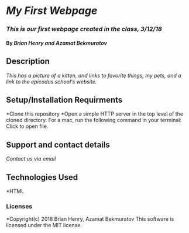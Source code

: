 # _My First Webpage_

### _This is our first webpage created in the class, 3/12/18_

#### By _**Brian Henry and Azamat Bekmuratov**_

## Description
_This has a picture of a kitten, and links to favorite things, my pets, and a link to the epicodus school's website._

## Setup/Installation Requirments
*Clone this repository
*Open a simple HTTP server in the top level of the cloned directory. For a mac, run the following command in your terminal:
Click to open file.

## Support and contact details
_Contact us via email_

## Technologies Used
*HTML

### Licenses
*Copyright(c) 2018 Brian Henry, Azamat Bekmuratov
This software is licensed under the MIT license.
